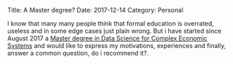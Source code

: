 Title: A Master degree?
Date: 2017-12-14
Category: Personal

I know that many many people think that formal education is overrated, useless and in some edge cases just plain wrong. But i have started since August 2017 a [Master degree in Data Science for Complex Economic Systems](http://madas.carloalberto.org) and would like to express my motivations, experiences and finally, answer a common question, do i recommend it?.

